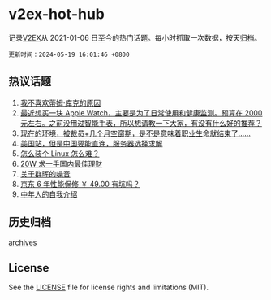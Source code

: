 # v2ex-hot-hub

 记录[V2EX](https://www.v2ex.com/)从 2021-01-06 日至今的热门话题。每小时抓取一次数据，按天[归档](archives)。

`更新时间：2024-05-19 16:01:46 +0800`

## 热议话题

1. [我不喜欢蒂姆·库克的原因](https://www.v2ex.com/t/1041931)
1. [最近想买一块 Apple Watch，主要是为了日常使用和健康监测。预算在 2000 元左右。之前没用过智能手表，所以想请教一下大家，有没有什么好的推荐？](https://www.v2ex.com/t/1041948)
1. [现在的环境，被裁员+几个月空窗期，是不是意味着职业生命就结束了……](https://www.v2ex.com/t/1041899)
1. [美国站，但是中国要能直连，服务器选择求解](https://www.v2ex.com/t/1041874)
1. [怎么装个 Linux 怎么难？](https://www.v2ex.com/t/1041920)
1. [20W 求一手国内最佳理财](https://www.v2ex.com/t/1041974)
1. [关于群晖的噪音](https://www.v2ex.com/t/1041936)
1. [京东 6 年性能保修 ￥ 49.00 有坑吗？](https://www.v2ex.com/t/1041953)
1. [中年人的自我介绍](https://www.v2ex.com/t/1041854)

## 历史归档

[archives](archives)

## License

See the [LICENSE](LICENSE) file for license rights and limitations (MIT).
